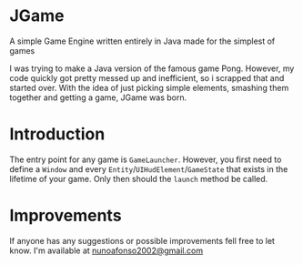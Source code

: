 # JGame
 A simple Game Engine written entirely in Java made for the simplest of games

 I was trying to make a Java version of the famous game Pong. However, my code quickly got pretty messed up and inefficient, so i scrapped that and started over. With the idea of just picking simple elements, smashing them together and getting a game, JGame was born.

# Introduction

The entry point for any game is <code>GameLauncher</code>. However, you first need to define a <code>Window</code> and every <code>Entity</code>/<code>UIHudElement</code>/<code>GameState</code> that exists in the lifetime of your game. Only then should the <code>launch</code> method be called.

# Improvements

 If anyone has any suggestions or possible improvements fell free to let know. I'm available at nunoafonso2002@gmail.com
